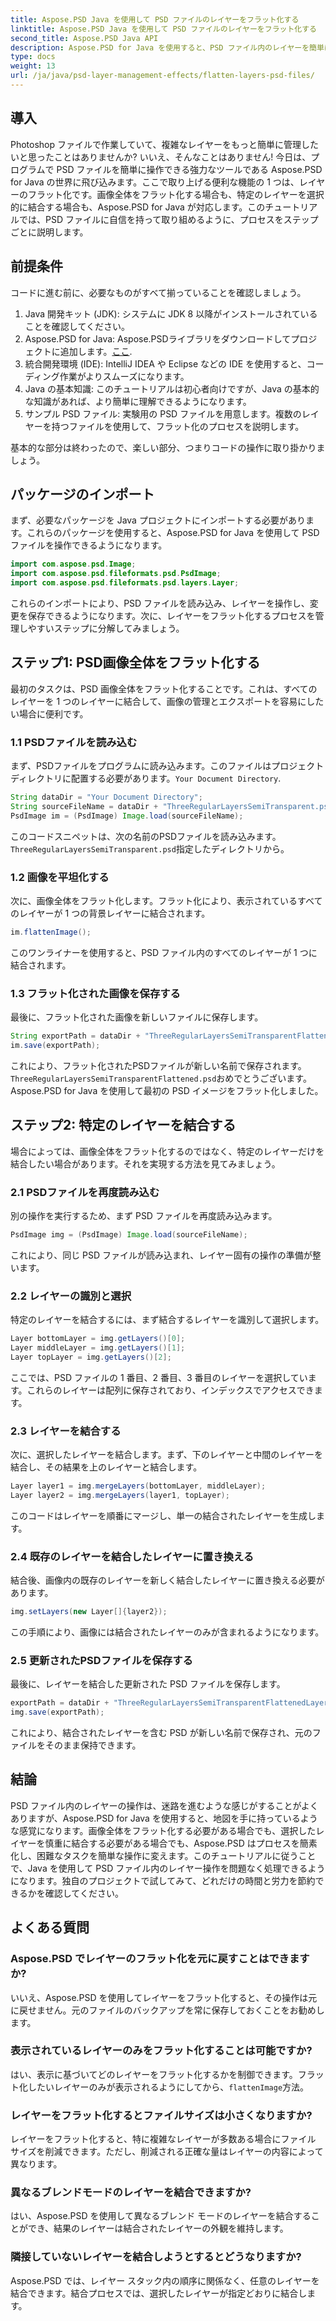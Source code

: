 ```yaml
---
title: Aspose.PSD Java を使用して PSD ファイルのレイヤーをフラット化する
linktitle: Aspose.PSD Java を使用して PSD ファイルのレイヤーをフラット化する
second_title: Aspose.PSD Java API
description: Aspose.PSD for Java を使用すると、PSD ファイル内のレイヤーを簡単にフラット化および結合できます。このステップ バイ ステップ ガイドに従って、PSD ファイルの管理を簡素化してください。
type: docs
weight: 13
url: /ja/java/psd-layer-management-effects/flatten-layers-psd-files/
---
```

## 導入

Photoshop ファイルで作業していて、複雑なレイヤーをもっと簡単に管理したいと思ったことはありませんか? いいえ、そんなことはありません! 今日は、プログラムで PSD ファイルを簡単に操作できる強力なツールである Aspose.PSD for Java の世界に飛び込みます。ここで取り上げる便利な機能の 1 つは、レイヤーのフラット化です。画像全体をフラット化する場合も、特定のレイヤーを選択的に結合する場合も、Aspose.PSD for Java が対応します。このチュートリアルでは、PSD ファイルに自信を持って取り組めるように、プロセスをステップごとに説明します。

## 前提条件

コードに進む前に、必要なものがすべて揃っていることを確認しましょう。

1. Java 開発キット (JDK): システムに JDK 8 以降がインストールされていることを確認してください。
2.  Aspose.PSD for Java: Aspose.PSDライブラリをダウンロードしてプロジェクトに追加します。[ここ](https://releases.aspose.com/psd/java/).
3. 統合開発環境 (IDE): IntelliJ IDEA や Eclipse などの IDE を使用すると、コーディング作業がよりスムーズになります。
4. Java の基本知識: このチュートリアルは初心者向けですが、Java の基本的な知識があれば、より簡単に理解できるようになります。
5. サンプル PSD ファイル: 実験用の PSD ファイルを用意します。複数のレイヤーを持つファイルを使用して、フラット化のプロセスを説明します。

基本的な部分は終わったので、楽しい部分、つまりコードの操作に取り掛かりましょう。

## パッケージのインポート

まず、必要なパッケージを Java プロジェクトにインポートする必要があります。これらのパッケージを使用すると、Aspose.PSD for Java を使用して PSD ファイルを操作できるようになります。

```java
import com.aspose.psd.Image;
import com.aspose.psd.fileformats.psd.PsdImage;
import com.aspose.psd.fileformats.psd.layers.Layer;
```

これらのインポートにより、PSD ファイルを読み込み、レイヤーを操作し、変更を保存できるようになります。次に、レイヤーをフラット化するプロセスを管理しやすいステップに分解してみましょう。

## ステップ1: PSD画像全体をフラット化する

最初のタスクは、PSD 画像全体をフラット化することです。これは、すべてのレイヤーを 1 つのレイヤーに結合して、画像の管理とエクスポートを容易にしたい場合に便利です。

### 1.1 PSDファイルを読み込む

まず、PSDファイルをプログラムに読み込みます。このファイルはプロジェクトディレクトリに配置する必要があります。`Your Document Directory`.

```java
String dataDir = "Your Document Directory";
String sourceFileName = dataDir + "ThreeRegularLayersSemiTransparent.psd";
PsdImage im = (PsdImage) Image.load(sourceFileName);
```

このコードスニペットは、次の名前のPSDファイルを読み込みます。`ThreeRegularLayersSemiTransparent.psd`指定したディレクトリから。

### 1.2 画像を平坦化する

次に、画像全体をフラット化します。フラット化により、表示されているすべてのレイヤーが 1 つの背景レイヤーに結合されます。

```java
im.flattenImage();
```

このワンライナーを使用すると、PSD ファイル内のすべてのレイヤーが 1 つに結合されます。

### 1.3 フラット化された画像を保存する

最後に、フラット化された画像を新しいファイルに保存します。

```java
String exportPath = dataDir + "ThreeRegularLayersSemiTransparentFlattened.psd";
im.save(exportPath);
```

これにより、フラット化されたPSDファイルが新しい名前で保存されます。`ThreeRegularLayersSemiTransparentFlattened.psd`おめでとうございます。Aspose.PSD for Java を使用して最初の PSD イメージをフラット化しました。

## ステップ2: 特定のレイヤーを結合する

場合によっては、画像全体をフラット化するのではなく、特定のレイヤーだけを結合したい場合があります。それを実現する方法を見てみましょう。

### 2.1 PSDファイルを再度読み込む

別の操作を実行するため、まず PSD ファイルを再度読み込みます。

```java
PsdImage img = (PsdImage) Image.load(sourceFileName);
```

これにより、同じ PSD ファイルが読み込まれ、レイヤー固有の操作の準備が整います。

### 2.2 レイヤーの識別と選択

特定のレイヤーを結合するには、まず結合するレイヤーを識別して選択します。

```java
Layer bottomLayer = img.getLayers()[0];
Layer middleLayer = img.getLayers()[1];
Layer topLayer = img.getLayers()[2];
```

ここでは、PSD ファイルの 1 番目、2 番目、3 番目のレイヤーを選択しています。これらのレイヤーは配列に保存されており、インデックスでアクセスできます。

### 2.3 レイヤーを結合する

次に、選択したレイヤーを結合します。まず、下のレイヤーと中間のレイヤーを結合し、その結果を上のレイヤーと結合します。

```java
Layer layer1 = img.mergeLayers(bottomLayer, middleLayer);
Layer layer2 = img.mergeLayers(layer1, topLayer);
```

このコードはレイヤーを順番にマージし、単一の結合されたレイヤーを生成します。

### 2.4 既存のレイヤーを結合したレイヤーに置き換える

結合後、画像内の既存のレイヤーを新しく結合したレイヤーに置き換える必要があります。

```java
img.setLayers(new Layer[]{layer2});
```

この手順により、画像には結合されたレイヤーのみが含まれるようになります。

### 2.5 更新されたPSDファイルを保存する

最後に、レイヤーを結合した更新された PSD ファイルを保存します。

```java
exportPath = dataDir + "ThreeRegularLayersSemiTransparentFlattenedLayerByLayer.psd";
img.save(exportPath);
```

これにより、結合されたレイヤーを含む PSD が新しい名前で保存され、元のファイルをそのまま保持できます。

## 結論

PSD ファイル内のレイヤーの操作は、迷路を進むような感じがすることがよくありますが、Aspose.PSD for Java を使用すると、地図を手に持っているような感覚になります。画像全体をフラット化する必要がある場合でも、選択したレイヤーを慎重に結合する必要がある場合でも、Aspose.PSD はプロセスを簡素化し、困難なタスクを簡単な操作に変えます。このチュートリアルに従うことで、Java を使用して PSD ファイル内のレイヤー操作を問題なく処理できるようになります。独自のプロジェクトで試してみて、どれだけの時間と労力を節約できるかを確認してください。

## よくある質問

### Aspose.PSD でレイヤーのフラット化を元に戻すことはできますか?  
いいえ、Aspose.PSD を使用してレイヤーをフラット化すると、その操作は元に戻せません。元のファイルのバックアップを常に保存しておくことをお勧めします。

### 表示されているレイヤーのみをフラット化することは可能ですか?  
はい、表示に基づいてどのレイヤーをフラット化するかを制御できます。フラット化したいレイヤーのみが表示されるようにしてから、`flattenImage`方法。

### レイヤーをフラット化するとファイルサイズは小さくなりますか?  
レイヤーをフラット化すると、特に複雑なレイヤーが多数ある場合にファイル サイズを削減できます。ただし、削減される正確な量はレイヤーの内容によって異なります。

### 異なるブレンドモードのレイヤーを結合できますか?  
はい、Aspose.PSD を使用して異なるブレンド モードのレイヤーを結合することができ、結果のレイヤーは結合されたレイヤーの外観を維持します。

### 隣接していないレイヤーを結合しようとするとどうなりますか?  
Aspose.PSD では、レイヤー スタック内の順序に関係なく、任意のレイヤーを結合できます。結合プロセスでは、選択したレイヤーが指定どおりに結合します。